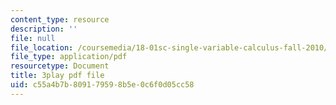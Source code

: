 ```yaml
---
content_type: resource
description: ''
file: null
file_location: /coursemedia/18-01sc-single-variable-calculus-fall-2010/c55a4b7b809179598b5e0c6f0d05cc58_aWV4khIBvCM.pdf
file_type: application/pdf
resourcetype: Document
title: 3play pdf file
uid: c55a4b7b-8091-7959-8b5e-0c6f0d05cc58
---
```

